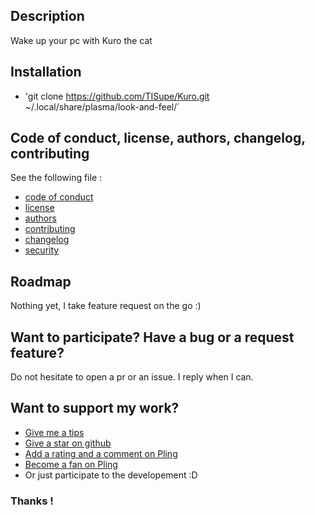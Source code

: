 [//]: # (note for me - Linux/Unix Desktops > Desktop Themes > KDE > KDE Plasma > Plasma 6 splashscreen)

## Description

Wake up your pc with Kuro the cat

## Installation

- 'git clone https://github.com/TISupe/Kuro.git ~/.local/share/plasma/look-and-feel/`

## Code of conduct, license, authors, changelog, contributing

See the following file :
- [code of conduct](CODE_OF_CONDUCT.md)
- [license](LICENSE)
- [authors](AUTHORS)
- [contributing](CONTRIBUTING.md)
- [changelog](CHANGELOG)
- [security](SECURITY.md)

## Roadmap

Nothing yet, I take feature request on the go :)

## Want to participate? Have a bug or a request feature?

Do not hesitate to open a pr or an issue. I reply when I can.

## Want to support my work?

- [Give me a tips](https://ko-fi.com/a2n00)
- [Give a star on github](https://github.com/bouteillerAlan/kuro)
- [Add a rating and a comment on Pling](https://www.pling.com/p/2135195/)
- [Become a fan on Pling](https://www.pling.com/p/2135195/)
- Or just participate to the developement :D

### Thanks !
